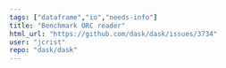 ```yaml
---
tags: ["dataframe","io","needs-info"]
title: "Benchmark ORC reader"
html_url: "https://github.com/dask/dask/issues/3734"
user: "jcrist"
repo: "dask/dask"
---
```


